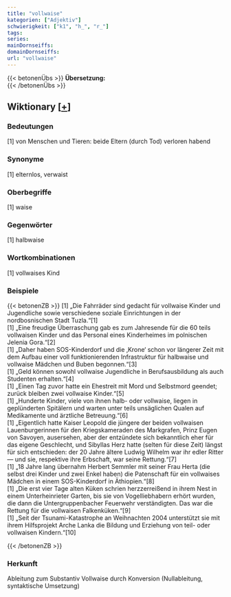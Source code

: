 ```yaml
---
title: "vollwaise"
kategorien: ["Adjektiv"]
schwierigkeit: ["k1", "h_", "r_"]
tags:
series:
mainDornseiffs:
domainDornseiffs:
url: "vollwaise"
---
```


{{< betonenÜbs >}}
**Übersetzung:**  
{{< /betonenÜbs >}}

## Wiktionary [[+](https://de.wiktionary.org/wiki/vollwaise)]

### Bedeutungen
[1] von Menschen und Tieren: beide Eltern (durch Tod) verloren habend  

### Synonyme
[1] elternlos, verwaist  

### Oberbegriffe
[1] waise  

### Gegenwörter
[1] halbwaise  

### Wortkombinationen
[1] vollwaises Kind  

### Beispiele
{{< betonenZB >}}
[1] „Die Fahrräder sind gedacht für vollwaise Kinder und Jugendliche sowie verschiedene soziale Einrichtungen in der nordbosnischen Stadt Tuzla.“[1]  
[1] „Eine freudige Überraschung gab es zum Jahresende für die 60 teils vollwaisen Kinder und das Personal eines Kinderheimes im polnischen Jelenia Gora.“[2]  
[1] „Daher haben SOS-Kinderdorf und die ‚Krone‘ schon vor längerer Zeit mit dem Aufbau einer voll funktionierenden Infrastruktur für halbwaise und vollwaise Mädchen und Buben begonnen.“[3]  
[1] „Geld können sowohl vollwaise Jugendliche in Berufsausbildung als auch Studenten erhalten.“[4]  
[1] „Einen Tag zuvor hatte ein Ehestreit mit Mord und Selbstmord geendet; zurück bleiben zwei vollwaise Kinder.“[5]  
[1] „Hunderte Kinder, viele von ihnen halb- oder vollwaise, liegen in geplünderten Spitälern und warten unter teils unsäglichen Qualen auf Medikamente und ärztliche Betreuung.“[6]  
[1] „Eigentlich hatte Kaiser Leopold die jüngere der beiden vollwaisen Lauenburgerinnen für den Kriegskameraden des Markgrafen, Prinz Eugen von Savoyen, ausersehen, aber der entzündete sich bekanntlich eher für das eigene Geschlecht, und Sibyllas Herz hatte (selten für diese Zeit) längst für sich entschieden: der 20 Jahre ältere Ludwig Wilhelm war ihr edler Ritter — und sie, respektive ihre Erbschaft, war seine Rettung.“[7]  
[1] „18 Jahre lang übernahm Herbert Semmler mit seiner Frau Herta (die selbst drei Kinder und zwei Enkel haben) die Patenschaft für ein vollwaises Mädchen in einem SOS-Kinderdorf in Äthiopien.“[8]  
[1] „Die erst vier Tage alten Küken schrien herzzerreißend in ihrem Nest in einem Unterheinrieter Garten, bis sie von Vogelliebhabern erhört wurden, die dann die Untergruppenbacher Feuerwehr verständigten. Das war die Rettung für die vollwaisen Falkenküken.“[9]  
[1] „Seit der Tsunami-Katastrophe an Weihnachten 2004 unterstützt sie mit ihrem Hilfsprojekt Arche Lanka die Bildung und Erziehung von teil- oder vollwaisen Kindern.“[10]  

{{< /betonenZB >}}
### Herkunft
Ableitung zum Substantiv Vollwaise durch Konversion (Nullableitung, syntaktische Umsetzung)  


